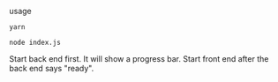 usage

```
yarn

node index.js
```

Start back end first. It will show a progress bar. Start front end after the back end says "ready".
